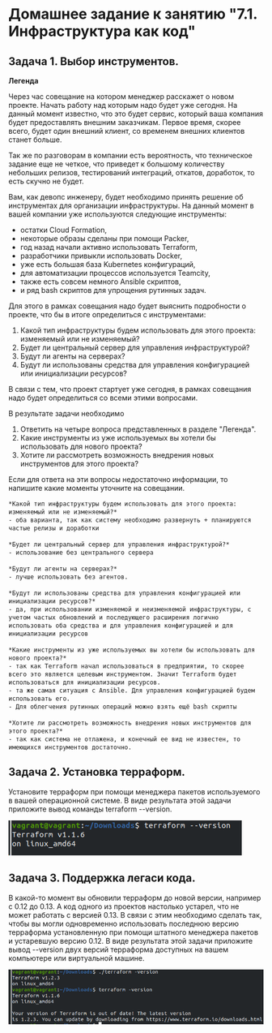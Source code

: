 # Домашнее задание к занятию "7.1. Инфраструктура как код"
## Задача 1. Выбор инструментов.
**Легенда**

Через час совещание на котором менеджер расскажет о новом проекте. Начать работу над которым надо будет уже сегодня. На данный момент известно, что это будет сервис, который ваша компания будет предоставлять внешним заказчикам. Первое время, скорее всего, будет один внешний клиент, со временем внешних клиентов станет больше.

Так же по разговорам в компании есть вероятность, что техническое задание еще не четкое, что приведет к большому количеству небольших релизов, тестирований интеграций, откатов, доработок, то есть скучно не будет.

Вам, как девопс инженеру, будет необходимо принять решение об инструментах для организации инфраструктуры. На данный момент в вашей компании уже используются следующие инструменты:

- остатки Сloud Formation,
- некоторые образы сделаны при помощи Packer,
- год назад начали активно использовать Terraform,
- разработчики привыкли использовать Docker,
- уже есть большая база Kubernetes конфигураций,
- для автоматизации процессов используется Teamcity,
- также есть совсем немного Ansible скриптов,
- и ряд bash скриптов для упрощения рутинных задач.

Для этого в рамках совещания надо будет выяснить подробности о проекте, что бы в итоге определиться с инструментами:

1. Какой тип инфраструктуры будем использовать для этого проекта: изменяемый или не изменяемый?
2. Будет ли центральный сервер для управления инфраструктурой?
3. Будут ли агенты на серверах?
4. Будут ли использованы средства для управления конфигурацией или инициализации ресурсов?

В связи с тем, что проект стартует уже сегодня, в рамках совещания надо будет определиться со всеми этими вопросами.

В результате задачи необходимо
1. Ответить на четыре вопроса представленных в разделе "Легенда".
2. Какие инструменты из уже используемых вы хотели бы использовать для нового проекта?
3. Хотите ли рассмотреть возможность внедрения новых инструментов для этого проекта?

Если для ответа на эти вопросы недостаточно информации, то напишите какие моменты уточните на совещании.
```
*Какой тип инфраструктуры будем использовать для этого проекта: изменяемый или не изменяемый?*
- оба варианта, так как систему необходимо развернуть + планируются частые релизы и доработки

*Будет ли центральный сервер для управления инфраструктурой?*
- использование без центрального сервера 

*Будут ли агенты на серверах?*
- лучше использовать без агентов.

*Будут ли использованы средства для управления конфигурацией или инициализации ресурсов?*
- да, при использовании изменяемой и неизменяемой инфраструктуры, с учетом частых обновлений и последующего расширения логично использовать оба средства и для управления конфигурацией и для инициализации ресурсов

*Какие инструменты из уже используемых вы хотели бы использовать для нового проекта?*
- так как Terraform начал использоваться в предприятии, то скорее всего это является целевым инструментом. Значит Terraform будет использоваться для инициализации ресурсов.
- та же самая ситуация с Ansible. Для управления конфигурацией будем использовать его.
- Для облегчения рутинных операций можно взять ещё bash скрипты

*Хотите ли рассмотреть возможность внедрения новых инструментов для этого проекта?*
- так как система не отлажена, и конечный ее вид не известен, то имеющихся инструментов достаточно.
```
## Задача 2. Установка терраформ.

Установите терраформ при помощи менеджера пакетов используемого в вашей операционной системе. В виде результата этой задачи приложите вывод команды terraform --version.

![img_47.png](img_47.png)

## Задача 3. Поддержка легаси кода.
В какой-то момент вы обновили терраформ до новой версии, например с 0.12 до 0.13. А код одного из проектов настолько устарел, что не может работать с версией 0.13. В связи с этим необходимо сделать так, чтобы вы могли одновременно использовать последнюю версию терраформа установленную при помощи штатного менеджера пакетов и устаревшую версию 0.12.
В виде результата этой задачи приложите вывод --version двух версий терраформа доступных на вашем компьютере или виртуальной машине.

![img_46.png](img_46.png)